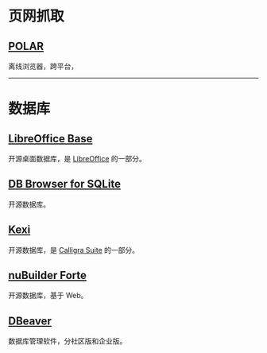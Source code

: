 # 页网抓取

## [POLAR](https://getpolarized.io/)

离线浏览器，跨平台，

---

# 数据库

## [LibreOffice Base](https://www.libreoffice.org/discover/base/)

开源桌面数据库，是 [LibreOffice](https://www.libreoffice.org/) 的一部分。

## [DB Browser for SQLite](http://sqlitebrowser.org/)

开源数据库。

## [Kexi](https://www.calligra.org/kexi/)

开源数据库，是  [Calligra Suite](https://www.calligra.org/) 的一部分。

## [nuBuilder Forte](https://www.nubuilder.com/)

开源数据库，基于 Web。

## [DBeaver](https://dbeaver.io/download/)

数据库管理软件，分社区版和企业版。